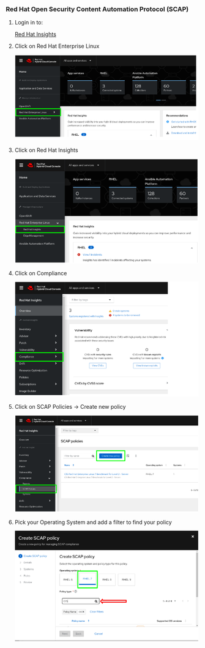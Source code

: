 ### Red Hat Open Security Content Automation Protocol (SCAP)

1. Login in to:

    [Red Hat Insights](https://console.redhat.com "Red Hat Hybrid Cloud Console")
    
2. Click on Red Hat Enterprise Linux
    
    ![alt text](https://github.com/ericcames/RHOpenSCAP/blob/main/images/RHEL.png "Logo Title Text 1")
    
3. Click on Red Hat Insights

    ![alt text](https://github.com/ericcames/RHOpenSCAP/blob/main/images/Red%20Hat%20Insights.png "Logo Title Text 1")
    
4. Click on Compliance

    ![alt text](https://github.com/ericcames/RHOpenSCAP/blob/main/images/Compliance.png "Logo Title Text 1")
    
5. Click on SCAP Policies -> Create new policy

    ![alt text](https://github.com/ericcames/RHOpenSCAP/blob/main/images/CreateSCAP.png "Logo Title Text 1")

6. Pick your Operating System and add a filter to find your policy

    ![alt text](https://github.com/ericcames/RHOpenSCAP/blob/main/images/PickOS.png "Logo Title Text 1")
